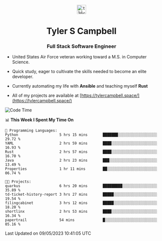 <p align="center">
<a href="https://www.linkedin.com/in/t36campbell" target="blank"><img align="center" src="https://ik.imagekit.io/t36campbell/Portfolio/linkedin.png.original_m8bbGgPh6.png" alt="t36campbell" height="30" width="30" /></a>
</p>
<h1 align="center">Tyler S Campbell</h1>
<h3 align="center">Full Stack Software Engineer</h3>

* United States Air Force veteran working toward a M.S. in Computer Science.

* Quick study, eager to cultivate the skills needed to become an elite developer.

* Currently automating my life with **Ansible** and teaching myself **Rust**

* All of my projects are available at [https://tylercampbell.space/](https://tylercampbell.space/)

<!--START_SECTION:waka-->
![Code Time](http://img.shields.io/badge/Code%20Time-2%2C468%20hrs%2025%20mins-blue)

📊 **This Week I Spent My Time On** 

```text
💬 Programming Languages: 
Python                   5 hrs 15 mins       ███████░░░░░░░░░░░░░░░░░░   29.72 % 
YAML                     2 hrs 59 mins       ████░░░░░░░░░░░░░░░░░░░░░   16.93 % 
Rust                     2 hrs 57 mins       ████░░░░░░░░░░░░░░░░░░░░░   16.70 % 
Java                     2 hrs 23 mins       ███░░░░░░░░░░░░░░░░░░░░░░   13.49 % 
Properties               1 hr 11 mins        ██░░░░░░░░░░░░░░░░░░░░░░░   06.74 % 

🐱‍💻 Projects: 
quarkus                  6 hrs 20 mins       █████████░░░░░░░░░░░░░░░░   35.89 % 
td-ticket-history-report 3 hrs 27 mins       █████░░░░░░░░░░░░░░░░░░░░   19.54 % 
filingcabinet            3 hrs 12 mins       █████░░░░░░░░░░░░░░░░░░░░   18.20 % 
shortlinx                2 hrs 53 mins       ████░░░░░░░░░░░░░░░░░░░░░   16.34 % 
papertrail               54 mins             █░░░░░░░░░░░░░░░░░░░░░░░░   05.16 % 
```


 Last Updated on 09/05/2023 10:41:05 UTC
<!--END_SECTION:waka-->
